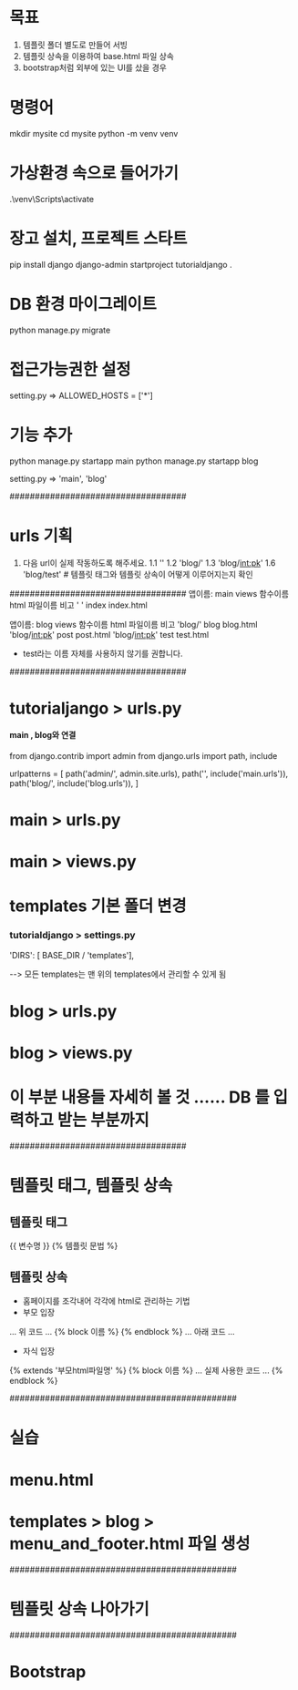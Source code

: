 # 목표

1. 템플릿 폴더 별도로 만들어 서빙
2. 템플릿 상속을 이용하여 base.html 파일 상속
3. bootstrap처럼 외부에 있는 UI를 샀을 경우


# 명령어

mkdir mysite 
cd mysite
python -m venv venv

# 가상환경 속으로 들어가기 

.\venv\Scripts\activate

# 장고 설치, 프로젝트 스타트
pip install django
django-admin startproject tutorialdjango .

# DB 환경 마이그레이트
python manage.py migrate

# 접근가능권한 설정
setting.py => ALLOWED_HOSTS = ['*']

# 기능 추가 
python manage.py startapp main
python manage.py startapp blog

setting.py => 'main', 'blog'


###################################
# urls 기획
1. 다음 url이 실제 작동하도록 해주세요.
1.1 ''
1.2 'blog/'
1.3 'blog/<int:pk>'
1.6 'blog/test' # 템플릿 태그와 템플릿 상속이 어떻게 이루어지는지 확인

###################################
앱이름: main      views 함수이름    html 파일이름    비고
        ' '      index             index.html

앱이름: blog    views 함수이름   html 파일이름  비고
'blog/'         blog            blog.html    
'blog/<int:pk>' post            post.html
'blog/<int:pk>' test            test.html

* test라는 이름 자체를 사용하지 않기를 권합니다.

###################################

# tutorialjango > urls.py
#### main , blog와 연결 
from django.contrib import admin
from django.urls import path, include

urlpatterns = [
    path('admin/', admin.site.urls),
    path('', include('main.urls')),
    path('blog/', include('blog.urls')),
]

# main > urls.py 

# main > views.py


# templates 기본 폴더 변경 
### tutorialdjango > settings.py 

'DIRS': [ BASE_DIR / 'templates'],

--> 모든 templates는 맨 위의 templates에서 관리할 수 있게 됨 


# blog > urls.py
# blog > views.py
# 이 부분 내용들 자세히 볼 것 ...... DB 를 입력하고 받는 부분까지 


###################################
# 템플릿 태그, 템플릿 상속
## 템플릿 태그
{{ 변수명 }}
{% 템플릿 문법 %}

## 템플릿 상속
* 홈페이지를 조각내어 각각에 html로 관리하는 기법
* 부모 입장

... 위 코드 ...
{% block 이름 %}
{% endblock %}
... 아래 코드 ...

* 자식 입장

{% extends '부모html파일명' %}
{% block 이름 %}
... 실제 사용한 코드 ...
{% endblock %}

#############################################
# 실습
# menu.html
# templates > blog > menu_and_footer.html 파일 생성

#############################################
# 템플릿 상속 나아가기




#############################################

# Bootstrap